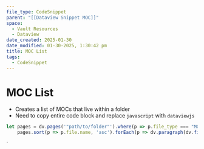 ```yaml
---
file_type: CodeSnippet
parent: "[[Dataview Snippet MOC]]"
space:
  - Vault Resources
  - Dataview
date_created: 2025-01-30
date_modified: 01-30-2025, 1:30:42 pm
title: MOC List
tags:
  - CodeSnippet
---
```

# MOC List
- Creates a list of MOCs that live within a folder
- Need to copy entire code block and replace `javascript` with `dataviewjs`

```javascript
let pages = dv.pages('"path/to/folder"').where(p => p.file_type === "MOC");
	pages.sort(p => p.file.name, 'asc').forEach(p => dv.paragraph(dv.fileLink(p.file.path)));
```
`